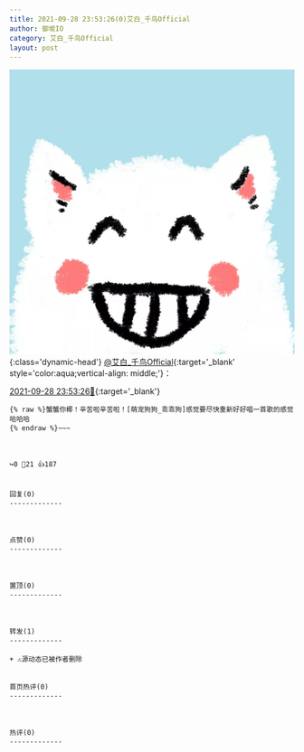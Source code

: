 ```yaml
---
title: 2021-09-28 23:53:26(0)艾白_千鸟Official
author: 御坂IO
category: 艾白_千鸟Official
layout: post
---
```


![img](/images/9ae8b9445fd0665cc014d9080156a45271be73c6.jpg){:class='dynamic-head'}
[@艾白_千鸟Official](https://space.bilibili.com/334537711/dynamic){:target='_blank' style='color:aqua;vertical-align: middle;'}：

[2021-09-28 23:53:26🔗](https://t.bilibili.com/575551413240529177){:target='_blank'}

~~~
{% raw %}蟹蟹你椰！辛苦啦辛苦啦！[萌宠狗狗_乖乖狗]感觉要尽快重新好好唱一首歌的感觉哈哈哈
{% endraw %}~~~



↪️0 💬21 👍187


回复(0)
-------------



点赞(0)
-------------



置顶(0)
-------------



转发(1)
-------------

+ ⚠源动态已被作者删除


首页热评(0)
-------------



热评(0)
-------------




